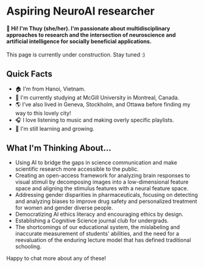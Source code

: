 # Aspiring NeuroAI researcher

#### 👋 Hi! I'm Thuy (she/her). I'm passionate about multidisciplinary approaches to research and the intersection of neuroscience and artificial intelligence for socially beneficial applications.

This page is currently under construction. Stay tuned :)

## Quick Facts
- 🏠 I'm from Hanoi, Vietnam.
- 📍 I'm currently studying at McGill University in Montreal, Canada.
- 🌎 I’ve also lived in Geneva, Stockholm, and Ottawa before finding my way to this lovely city!
- 🎧 I love listening to music and making overly specific playlists.
- 🌱 I'm still learning and growing. 
  
## What I'm Thinking About...
- Using AI to bridge the gaps in science communication and make scientific research more accessible to the public.
- Creating an open-access framework for analyzing brain responses to visual stimuli by decomposing images into a low-dimensional feature space and aligning the stimulus features with a neural feature space.
- Addressing gender disparities in pharmaceuticals, focusing on detecting and analyzing biases to improve drug safety and personalized treatment for women and gender diverse people.
- Democratizing AI ethics literacy and encouraging ethics by design. 
- Establishing a Cognitive Science journal club for undergrads.
- The shortcomings of our educational system, the mislabeling and inaccurate measurement of students' abilities, and the need for a reevaluation of the enduring lecture model that has defined traditional schooling.

Happy to chat more about any of these!

